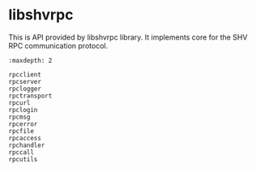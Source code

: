 # libshvrpc

This is API provided by libshvrpc library. It implements core for the SHV RPC
communication protocol.

```{toctree}
:maxdepth: 2

rpcclient
rpcserver
rpclogger
rpctransport
rpcurl
rpclogin
rpcmsg
rpcerror
rpcfile
rpcaccess
rpchandler
rpccall
rpcutils
```
